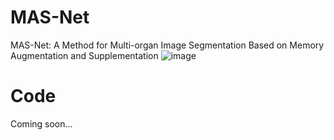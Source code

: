 # MAS-Net
MAS-Net: A Method for Multi-organ Image Segmentation Based on Memory Augmentation and Supplementation
![image](https://github.com/dppaper/MAS-Net/new/main/MAS-Net.png)

# Code
Coming soon...
